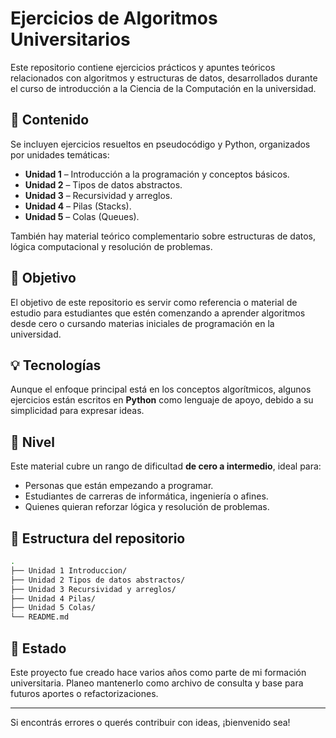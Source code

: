 # Ejercicios de Algoritmos Universitarios

Este repositorio contiene ejercicios prácticos y apuntes teóricos relacionados con algoritmos y estructuras de datos, desarrollados durante el curso de introducción a la Ciencia de la Computación en la universidad.

## 📘 Contenido

Se incluyen ejercicios resueltos en pseudocódigo y Python, organizados por unidades temáticas:

- **Unidad 1** – Introducción a la programación y conceptos básicos.
- **Unidad 2** – Tipos de datos abstractos.
- **Unidad 3** – Recursividad y arreglos.
- **Unidad 4** – Pilas (Stacks).
- **Unidad 5** – Colas (Queues).

También hay material teórico complementario sobre estructuras de datos, lógica computacional y resolución de problemas.

## 🎯 Objetivo

El objetivo de este repositorio es servir como referencia o material de estudio para estudiantes que estén comenzando a aprender algoritmos desde cero o cursando materias iniciales de programación en la universidad.

## 💡 Tecnologías

Aunque el enfoque principal está en los conceptos algorítmicos, algunos ejercicios están escritos en **Python** como lenguaje de apoyo, debido a su simplicidad para expresar ideas.

## 🧠 Nivel

Este material cubre un rango de dificultad **de cero a intermedio**, ideal para:

- Personas que están empezando a programar.
- Estudiantes de carreras de informática, ingeniería o afines.
- Quienes quieran reforzar lógica y resolución de problemas.

## 📂 Estructura del repositorio

```bash
.
├── Unidad 1 Introduccion/
├── Unidad 2 Tipos de datos abstractos/
├── Unidad 3 Recursividad y arreglos/
├── Unidad 4 Pilas/
├── Unidad 5 Colas/
└── README.md
````

## 🚧 Estado

Este proyecto fue creado hace varios años como parte de mi formación universitaria. Planeo mantenerlo como archivo de consulta y base para futuros aportes o refactorizaciones.

---

Si encontrás errores o querés contribuir con ideas, ¡bienvenido sea!
